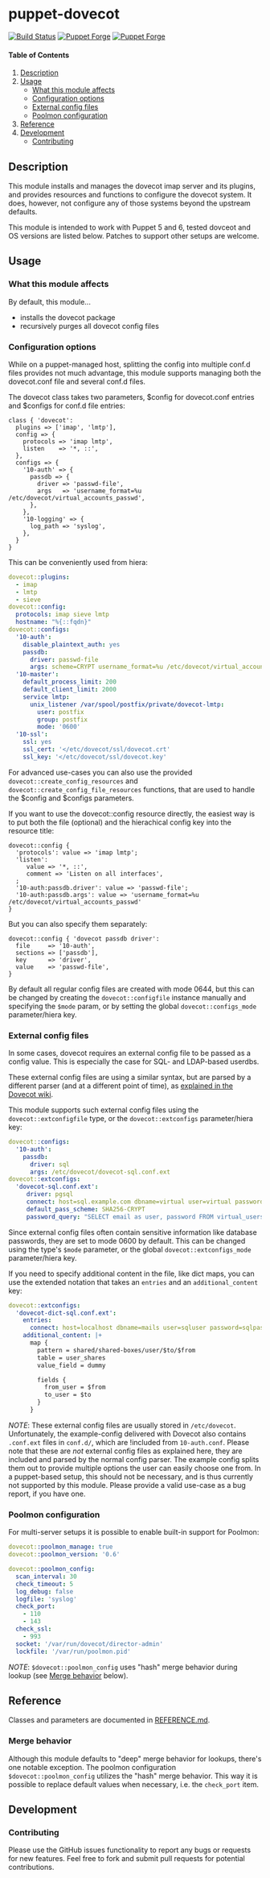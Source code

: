 # puppet-dovecot

[![Build Status](https://github.com/markt-de/puppet-dovecot/actions/workflows/ci.yaml/badge.svg)](https://github.com/markt-de/puppet-dovecot/actions/workflows/ci.yaml)
[![Puppet Forge](https://img.shields.io/puppetforge/v/markt/dovecot.svg)](https://forge.puppetlabs.com/markt/dovecot)
[![Puppet Forge](https://img.shields.io/puppetforge/dt/markt/dovecot.svg)](https://forge.puppetlabs.com/markt/dovecot)

#### Table of Contents

1. [Description](#description)
1. [Usage](#usage)
    * [What this module affects](#what-this-module-affects)
    * [Configuration options](#configuration-options)
    * [External config files](#external-config-files)
    * [Poolmon configuration](#poolmon-configuration)
1. [Reference](#reference)
1. [Development](#development)
    - [Contributing](#contributing)

## Description

This module installs and manages the dovecot imap server and its plugins, and provides
resources and functions to configure the dovecot system.
It does, however, not configure any of those systems beyond the upstream defaults.

This module is intended to work with Puppet 5 and 6, tested dovceot and OS versions are
listed below. Patches to support other setups are welcome.

## Usage

### What this module affects

By default, this module...

* installs the dovecot package
* recursively purges all dovecot config files

### Configuration options

While on a puppet-managed host, splitting the config into multiple conf.d files provides
not much advantage, this module supports managing both the dovecot.conf file and several
conf.d files.

The dovecot class takes two parameters, $config for dovecot.conf entries and $configs for
conf.d file entries:

```puppet
class { 'dovecot':
  plugins => ['imap', 'lmtp'],
  config => {
    protocols => 'imap lmtp',
    listen    => '*, ::',
  },
  configs => {
    '10-auth' => {
      passdb => {
        driver => 'passwd-file',
        args   => 'username_format=%u /etc/dovecot/virtual_accounts_passwd',
      },
    },
    '10-logging' => {
      log_path => 'syslog',
    },
  }
}
```

This can be conveniently used from hiera:

```yaml
dovecot::plugins:
  - imap
  - lmtp
  - sieve
dovecot::config:
  protocols: imap sieve lmtp
  hostname: "%{::fqdn}"
dovecot::configs:
  '10-auth':
    disable_plaintext_auth: yes
    passdb:
      driver: passwd-file
      args: scheme=CRYPT username_format=%u /etc/dovecot/virtual_accounts_passwd
  '10-master':
    default_process_limit: 200
    default_client_limit: 2000
    service lmtp:
      unix_listener /var/spool/postfix/private/dovecot-lmtp:
        user: postfix
        group: postfix
        mode: '0600'
  '10-ssl':
    ssl: yes
    ssl_cert: '</etc/dovecot/ssl/dovecot.crt'
    ssl_key: '</etc/dovecot/ssl/dovecot.key'
```

For advanced use-cases you can also use the provided `dovecot::create_config_resources` and
`dovecot::create_config_file_resources` functions, that are used to handle the $config and
$configs parameters.

If you want to use the dovecot::config resource directly, the easiest way is to put both the
file (optional) and the hierachical config key into the resource title:

```puppet
dovecot::config {
  'protocols': value => 'imap lmtp';
  'listen':
     value => '*, ::',
     comment => 'Listen on all interfaces',
  ;
  '10-auth:passdb.driver': value => 'passwd-file';
  '10-auth:passdb.args': value => 'username_format=%u /etc/dovecot/virtual_accounts_passwd'
}
```

But you can also specify them separately:

```puppet
dovecot::config { 'dovecot passdb driver':
  file     => '10-auth',
  sections => ['passdb'],
  key      => 'driver',
  value    => 'passwd-file',
}
```

By default all regular config files are created with mode 0644, but this can be changed by
creating the `dovecot::configfile` instance manually and specifying the `$mode` param, or
by setting the global `dovecot::configs_mode` parameter/hiera key.

### External config files

In some cases, dovecot requires an external config file to be passed as a config value. This
is especially the case for SQL- and LDAP-based userdbs.

These external config files are using a similar syntax, but are parsed by a different parser
(and at a different point of time), as [explained in the Dovecot wiki](https://wiki.dovecot.org/ConfigFile#External_config_files).

This module supports such external config files using the `dovecot::extconfigfile` type, or
the `dovecot::extconfigs` parameter/hiera key:

```yaml
dovecot::configs:
  '10-auth':
    passdb:
      driver: sql
      args: /etc/dovecot/dovecot-sql.conf.ext
dovecot::extconfigs:
  'dovecot-sql.conf.ext':
     driver: pgsql
     connect: host=sql.example.com dbname=virtual user=virtual password=blarg
     default_pass_scheme: SHA256-CRYPT
     password_query: "SELECT email as user, password FROM virtual_users WHERE email='%u';"
```

Since external config files often contain sensitive information like database passwords, they
are set to mode 0600 by default. This can be changed using the type's `$mode` parameter, or
the global `dovecot::extconfigs_mode` parameter/hiera key.

If you need to specify additional content in the file, like dict maps, you can use the 
extended notation that takes an `entries` and an `additional_content` key:

```yaml
dovecot::extconfigs:
  'dovecot-dict-sql.conf.ext':
    entries:
      connect: host=localhost dbname=mails user=sqluser password=sqlpass
    additional_content: |+
      map {
        pattern = shared/shared-boxes/user/$to/$from
        table = user_shares
        value_field = dummy

        fields {
          from_user = $from
          to_user = $to
        }
      }
```

*NOTE*: These external config files are usually stored in `/etc/dovecot`. Unfortunately,
the example-config delivered with Dovecot also contains `.conf.ext` files in `conf.d/`, which
are !included from `10-auth.conf`. Please note that these are *not* external config files as
explained here, they are included and parsed by the normal config parser. The example config
splits them out to provide multiple options the user can easily choose one from. In a
puppet-based setup, this should not be necessary, and is thus currently not supported by this
module. Please provide a valid use-case as a bug report, if you have one.

### Poolmon configuration

For multi-server setups it is possible to enable built-in support for Poolmon:

```yaml
dovecot::poolmon_manage: true
dovecot::poolmon_version: '0.6'

dovecot::poolmon_config:
  scan_interval: 30
  check_timeout: 5
  log_debug: false
  logfile: 'syslog'
  check_port:
    - 110
    - 143
  check_ssl:
    - 993
  socket: '/var/run/dovecot/director-admin'
  lockfile: '/var/run/poolmon.pid'
```

*NOTE*: `$dovecot::poolmon_config` uses "hash" merge behavior during lookup
(see [Merge behavior](#merge-behavior) below).

## Reference

Classes and parameters are documented in [REFERENCE.md](REFERENCE.md).

### Merge behavior

Although this module defaults to "deep" merge behavior for lookups, there's one notable exception.
The poolmon configuration `$dovecot::poolmon_config` utilizes the "hash" merge behavior. This way
it is possible to replace default values when necessary, i.e. the `check_port` item.

## Development

### Contributing

Please use the GitHub issues functionality to report any bugs or requests for new features. Feel free to fork and submit pull requests for potential contributions.
